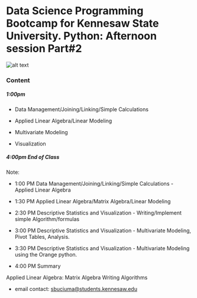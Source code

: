 # Data Science Programming Bootcamp for Kennesaw State University. Python: Afternoon session Part#2

![alt text](https://github.com/sb0709/bootcamp_KSU/blob/master/pictures/Analytics%20and%20Data%20Science%20Institute_logo.png?raw=true)


### Content
##### 1:00pm 
* Data Management/Joining/Linking/Simple Calculations

* Applied Linear Algebra/Linear Modeling

* Multivariate Modeling

* Visualization

##### 4:00pm End of Class

Note: 

* 1:00 PM Data Management/Joining/Linking/Simple Calculations - Applied Linear Algebra
* 1:30 PM Applied Linear Algebra/Matrix Algebra/Linear Modeling

* 2:30 PM Descriptive Statistics and Visualization - Writing/Implement simple Algorithm/formulas
* 3:00 PM Descriptive Statistics and Visualization - Multivariate Modeling, Pivot Tables, Analysis.
* 3:30 PM Descriptive Statistics and Visualization - Multivariate Modeling using the Orange python. 
* 4:00 PM Summary

Applied Linear Algebra:
Matrix Algebra
Writing Algorithms

* email contact: sbuciuma@students.kennesaw.edu
